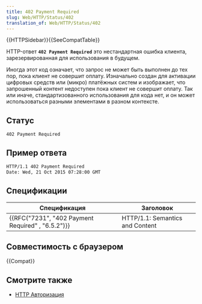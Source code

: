 ```yaml
---
title: 402 Payment Required
slug: Web/HTTP/Status/402
translation_of: Web/HTTP/Status/402
---
```


{{HTTPSidebar}}{{SeeCompatTable}}

HTTP-ответ **`402 Payment Required`** это нестандартная ошибка клиента, зарезервированная для использования в будущем.

Иногда этот код означает, что запрос не может быть выполнен до тех пор, пока клиент не совершит оплату. Изначально создан для активации цифровых средств или (микро) платёжных систем и изображает, что запрошенный контент недоступен пока клиент не совершит оплату. Так или иначе, стандартизованного использования для кода нет, и он может использоваться разными элементами в разном контексте.

## Статус

```
402 Payment Required
```

## Пример ответа

```bash
HTTP/1.1 402 Payment Required
Date: Wed, 21 Oct 2015 07:28:00 GMT
```

## Спецификации

| Спецификация                                      | Заголовок                       |
| ------------------------------------------------- | ------------------------------- |
| {{RFC("7231", "402 Payment Required" , "6.5.2")}} | HTTP/1.1: Semantics and Content |

## Совместимость с браузером

{{Compat}}

## Смотрите также

- [HTTP Авторизация](/ru/docs/Web/HTTP/%D0%90%D0%B2%D1%82%D0%BE%D1%80%D0%B8%D0%B7%D0%B0%D1%86%D0%B8%D1%8F)
